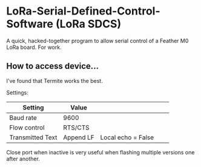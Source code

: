 # LoRa-Serial-Defined-Control-Software (LoRa SDCS)

A quick, hacked-together program to allow serial control of a Feather M0 LoRa board. For work.

## How to access device...

I've found that Termite works the best.

Settings:

| Setting          | Value     |                    |   |   |
|------------------|-----------|--------------------|---|---|
| Baud rate        | 9600      |                    |   |   |
| Flow control     | RTS/CTS   |                    |   |   |
| Transmitted Text | Append LF | Local echo = False |   |   |

Close port when inactive is very useful when flashing multiple versions one after another.
